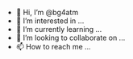 - 👋 Hi, I’m @bg4atm
- 👀 I’m interested in ...
- 🌱 I’m currently learning ...
- 💞️ I’m looking to collaborate on ...
- 📫 How to reach me ...

<!---
bg4atm/bg4atm is a ✨ special ✨ repository because its `README.md` (this file) appears on your GitHub profile.
You can click the Preview link to take a look at your changes.
--->
